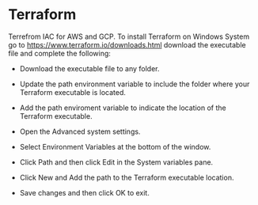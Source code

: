 # Terraform
Terrefrom IAC for AWS and GCP. To install Terraform on Windows System go to https://www.terraform.io/downloads.html download the executable file and complete the following:

* Download the executable file to any folder.

* Update the path environment variable to include the folder where your Terraform executable is located.

* Add the path enviroment variable to indicate the location of the Terraform executable.

* Open the  Advanced system settings.

* Select Environment Variables at the bottom of the window.

* Click Path and then click Edit in the System variables pane.

* Click New and Add the path to the Terraform executable location.

* Save changes and then click OK to exit. 
